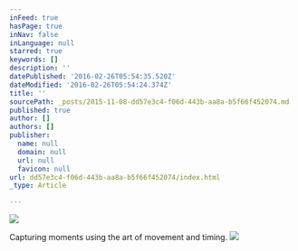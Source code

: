 ```yaml
---
inFeed: true
hasPage: true
inNav: false
inLanguage: null
starred: true
keywords: []
description: ''
datePublished: '2016-02-26T05:54:35.520Z'
dateModified: '2016-02-26T05:54:24.374Z'
title: ''
sourcePath: _posts/2015-11-08-dd57e3c4-f06d-443b-aa8a-b5f66f452074.md
published: true
author: []
authors: []
publisher:
  name: null
  domain: null
  url: null
  favicon: null
url: dd57e3c4-f06d-443b-aa8a-b5f66f452074/index.html
_type: Article

---
```

![](https://the-grid-user-content.s3-us-west-2.amazonaws.com/0dbaebb7-cd1f-48f8-badf-73addc96729f.JPG)

Capturing moments using the art of movement and timing. ![](https://the-grid-user-content.s3-us-west-2.amazonaws.com/de726a36-1bcf-4b8b-b459-81852a9dc6ab.JPG)